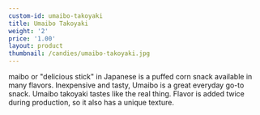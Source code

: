 ```yaml
---
custom-id: umaibo-takoyaki
title: Umaibo Takoyaki
weight: '2'
price: '1.00'
layout: product
thumbnail: /candies/umaibo-takoyaki.jpg
---
```


maibo or "delicious stick" in Japanese is a puffed corn snack available in many flavors. Inexpensive and tasty, Umaibo is a great everyday go-to snack. Umaibo takoyaki tastes like the real thing. Flavor is added twice during production, so it also has a unique texture.
